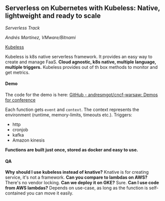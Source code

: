 ## Serverless on Kubernetes with Kubeless: Native, lightweight and ready to scale

_Serverless Track_

_Andrés Martínez, VMware/Bitnami_

[Kubeless](https://kubeless.io)

Kubeless is k8s native serverless framework. It provides an easy way to create and manage FaaS.
**Cloud agnostic, k8s native, multiple language, multiple triggers.** Kubeless provides out of th box methods to monitor and get metrics.

#### Demo
The code for the demo is here:
[GitHub - andresmgot/cncf-warsaw: Demos for conference](https://github.com/andresmgot/cncf-warsaw)

Each function gets `event` and `context`. The context represents the environment (runtime, memory-limits, timeouts etc.).
Triggers:
- http
- cronjob
- kafka
- Amazon kinesis

**Functions are built just once, stored as docker and easy to use.**

#### QA
**Why should I use kubeless instead of knative?** Knative is for creating service, it's not a framework.
**Can you compare to lambdas on AWS?** There's no vendor locking.
**Can we deploy it on GKE?** Sure.
**Can I use code from AWS lambdas?** Depends on use-case, as long as the function is self-contained you can move it easily.
